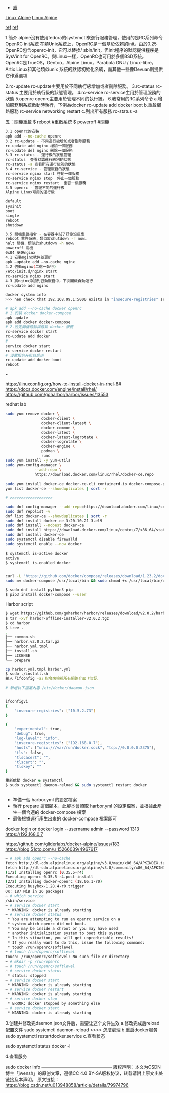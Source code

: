 * [舙](http://rhel.votvk55ul2ao.instruqt.io:9090/)

[Linux Alpine](https://www.cnblogs.com/jackadam/p/9290366.html)
[Linux Alpine](https://juejin.cn/post/7024096619318476814)

[ref](https://ithelp.ithome.com.tw/articles/10249640)
[ref](https://medium.com/starbugs/%E7%94%A8-harbor-%E6%9E%B6%E8%A8%AD%E7%A7%81%E6%9C%89-docker-%E5%80%89%E5%BA%AB-9e7eb2bbf769)

1.簡介
alpine沒有使用fedora的systemctl來進行服務管理，使用的是RC系列命令
OpenRC init系統
在類Unix系統上，OpenRC是一個基於依賴的init。由於0.25 OpenRC包含openrc-init，它可以替換/ sbin/init，但init程序的默認提供程序是SysVinit for OpenRC。與Linux一樣，OpenRC也可用於多個BSD系統。
OpenRC是TrueOS，Gentoo，Alpine Linux，Parabola GNU / Linux-libre，Artix Linux和其他類似unix 系統的默認初始化系統，而其他一些像Devuan則提供它作爲選項

2.rc-update
rc-update主要用於不同執行級增加或者刪除服務。
3.rc-status
rc-status 主要用於執行級的狀態管理。
4.rc-service
rc-service主用於管理服務的狀態
5.openrc
openrc主要用於管理不同的執行級。
6.我常用的RC系列命令
a.增加服務到系統啟動時執行，下例為docker
rc-update add docker boot
b.重啟網路服務
rc-service networking restart
c.列出所有服務
rc-status -a

五：關機重啟
$ reboot #重啟系統
$ poweroff #關機

```sh
3.1 openrc的安裝
apk add --no-cache openrc
3.2 rc-update - 不同運行級增加或者刪除服務
rc-update add nginx 增加一個服務
rc-update del nginx 刪除一個服務
3.3 rc-status - 運行級的狀態管理
rc-status  查看默認運行級別的狀態
rc-status -a 查看所有運行級別的狀態
3.4 rc-service - 管理服務的狀態
rc-service nginx start 啓動一個服務
rc-service nginx stop  停止一個服務
rc-service nginx restart  重啓一個服務
3.5 openrc - 管理不同的運行級
Alpine Linux可用的運行級

default
sysinit
boot
single
reboot
shutdown

3.5 關機重啓指令 - 在容器中試了好像沒反應
reboot 重啓系統，類似於shutdown -r now。
halt 關機，類似於shutdown -h now。
poweroff 關機
0x04 安裝nginx
4.1 安裝nginx軟件並更新
apk –update add –no-cache nginx
4.2 啓動nginx(二選一執行)
/etc/init.d/nginx start
rc-service nginx start
4.3 將nginx添加到啓動服務中，下次開機自動運行
rc-update add nginx

docker system info 
>>> hen check that 192.168.99.1:5000 exists in "insecure-registries" section
```


```sh
# apk add --no-cache docker openrc
# 1.安裝 docker docker-compose
apk update
apk add docker docker-compose
# 2.設定開機啟動與啟動 docker 服務
rc-service docker start
rc-update add docker
# 
service docker start
rc-service docker restart
# 设置服务开机自启动
rc-update add docker boot
reboot
```
~ 


https://linuxconfig.org/how-to-install-docker-in-rhel-8#
https://docs.docker.com/engine/install/rhel/
https://github.com/goharbor/harbor/issues/13553

redhat lab
```sh
sudo yum remove docker \
                docker-client \
                docker-client-latest \
                docker-common \
                docker-latest \
                docker-latest-logrotate \
                docker-logrotate \
                docker-engine \
                podman \
                runc
sudo yum install -y yum-utils
sudo yum-config-manager \
             --add-repo \
             https://download.docker.com/linux/rhel/docker-ce.repo       
             
sudo yum install docker-ce docker-ce-cli containerd.io docker-compose-plugin
yum list docker-ce --showduplicates | sort -r

# >>>>>>>>>>>>>>>>>>>

sudo dnf config-manager --add-repo=https://download.docker.com/linux/centos/docker-ce.repo
sudo dnf repolist -v
dnf list docker-ce --showduplicates | sort -r
sudo dnf install docker-ce-3:20.10.21-3.el9
sudo dnf install --nobest docker-ce
sudo dnf install https://download.docker.com/linux/centos/7/x86_64/stable/Packages/containerd.io-1.2.6-3.3.el7.x86_64.rpm
sudo dnf install docker-ce
sudo systemctl disable firewalld
sudo systemctl enable --now docker

$ systemctl is-active docker
active
$ systemctl is-enabled docker


curl -L "https://github.com/docker/compose/releases/download/1.23.2/docker-compose-$(uname -s)-$(uname -m)" -o docker-compose
sudo mv docker-compose /usr/local/bin && sudo chmod +x /usr/local/bin/docker-compose

$ sudo dnf install python3-pip
$ pip3 install docker-compose --user
```


Harbor script

```sh
$ wget https://github.com/goharbor/harbor/releases/download/v2.0.2/harbor-offline-installer-v2.0.2.tgz
$ tar -xvf harbor-offline-installer-v2.0.2.tgz
$ cd harbor
$ tree .
.
├── common.sh
├── harbor.v2.0.2.tar.gz
├── harbor.yml.tmpl
├── install.sh
├── LICENSE
└── prepare

cp harbor.yml.tmpl harbor.yml
$ sudo ./install.sh
輸入「ifconfig -a」指令來檢視所有網路介面卡資訊

# 新增以下檔案內容 /etc/docker/daemon.json


ifconfigvi
{
    "insecure-registries": ["10.5.2.73"]
}

{
    "experimental": true,
    "debug": true,
    "log-level": "info",
    "insecure-registries": ["192.168.0.7"],
    "hosts": ["unix:///var/run/docker.sock", "tcp://0.0.0.0:2375"],
    "tls": false,
    "tlscacert": "",
    "tlscert": "",
    "tlskey": ""
}    

重新啟動 docker & systemctl
$ sudo systemctl daemon-reload && sudo systemctl restart docker



```
* 準備一個 harbor.yml 的設定檔案
* 執行 prepare 這個腳本，此腳本會讀取 harbor.yml 的設定檔案，並根據此產生一個合適的 docker-compose 檔案
* 最後根據運行產生出來的 docker-compose 檔案即可

docker login <Your Harbor Domain> or <IP>
docker login --username admin --password 1313  https://192.168.0.7

https://github.com/gliderlabs/docker-alpine/issues/183
https://blog.51cto.com/u_15266039/4967617

```sh
~ # apk add openrc --no-cache
fetch http://dl-cdn.alpinelinux.org/alpine/v3.8/main/x86_64/APKINDEX.tar.gz
fetch http://dl-cdn.alpinelinux.org/alpine/v3.8/community/x86_64/APKINDEX.tar.gz
(1/2) Installing openrc (0.35.5-r4)
Executing openrc-0.35.5-r4.post-install
(2/2) Installing docker-openrc (18.06.1-r0)
Executing busybox-1.28.4-r0.trigger
OK: 187 MiB in 26 packages
~ # which service
/sbin/service
~ # service docker start
 * WARNING: docker is already starting
~ # service docker status
 * You are attempting to run an openrc service on a
 * system which openrc did not boot.
 * You may be inside a chroot or you may have used
 * another initialization system to boot this system.
 * In this situation, you will get unpredictable results!
 * If you really want to do this, issue the following command:
 * touch /run/openrc/softlevel
~ # touch /run/openrc/softlevel
touch: /run/openrc/softlevel: No such file or directory
~ # mkdir -p /run/openrc
~ # touch /run/openrc/softlevel
~ # service docker status
 * status: stopped
~ # service docker start
 * WARNING: docker is already starting
~ # service docker restart
 * WARNING: docker is already starting
~ # service docker stop
 * ERROR: docker stopped by something else
~ # service docker start
 * WARNING: docker is already starting
```


3.创建并修改完daemon.json文件后，需要让这个文件生效
a.修改完成后reload配置文件
sudo systemctl daemon-reload >>>> 怎麼處理
b.重启docker服务
sudo systemctl restartdocker.service
c.查看状态

sudo systemctl status docker -l

d.查看服务

sudo docker info
————————————————
版权声明：本文为CSDN博主「jwensh」的原创文章，遵循CC 4.0 BY-SA版权协议，转载请附上原文出处链接及本声明。
原文链接：https://blog.csdn.net/u013948858/article/details/79974796

